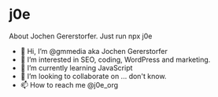# j0e
About Jochen Gererstorfer. Just run npx j0e

- 👋 Hi, I’m @gmmedia aka Jochen Gererstorfer
- 👀 I’m interested in SEO, coding, WordPress and marketing.
- 🌱 I’m currently learning JavaScript
- 💞️ I’m looking to collaborate on ... don't know.
- 📫 How to reach me @j0e_org